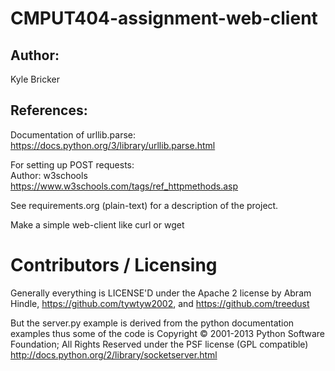 CMPUT404-assignment-web-client
==============================

## Author: 
Kyle Bricker<br>

## References:

Documentation of urllib.parse:<br>
https://docs.python.org/3/library/urllib.parse.html<br>

For setting up POST requests:<br>
Author: w3schools<br>
https://www.w3schools.com/tags/ref_httpmethods.asp<br>

See requirements.org (plain-text) for a description of the project.

Make a simple web-client like curl or wget

Contributors / Licensing
========================

Generally everything is LICENSE'D under the Apache 2 license by Abram Hindle, 
https://github.com/tywtyw2002, and https://github.com/treedust

But the server.py example is derived from the python documentation
examples thus some of the code is Copyright © 2001-2013 Python
Software Foundation; All Rights Reserved under the PSF license (GPL
compatible) http://docs.python.org/2/library/socketserver.html


